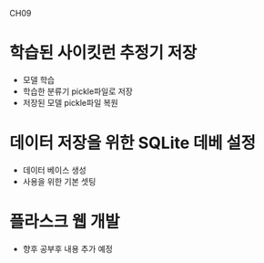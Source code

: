 CH09

# 학습된 사이킷런 추정기 저장
- 모델 학습
- 학습한 분류기 pickle파일로 저장
- 저장된 모델 pickle파일 복원

# 데이터 저장을 위한 SQLite 데베 설정
- 데이터 베이스 생성
- 사용을 위한 기본 셋팅
  
# 플라스크 웹 개발
- 향후 공부후 내용 추가 예정